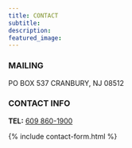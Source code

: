 ```yaml
---
title: CONTACT
subtitle:
description: 
featured_image: 
---
```


### MAILING
PO BOX 537
CRANBURY, NJ 08512


### CONTACT INFO
**TEL:** <a href="tel:609-860-1900"> 609 860-1900</a>

{% include contact-form.html %}
